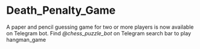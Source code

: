 # Death_Penalty_Game
A paper and pencil guessing game for two or more players is now available on Telegram bot. Find *@chess_puzzle_bot* on Telegram search bar to play hangman_game 
